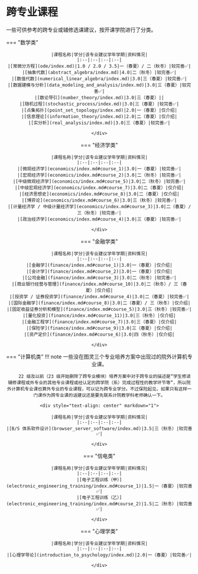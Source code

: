 # 跨专业课程

一些可供参考的跨专业或辅修选课建议，按开课学院进行了分类。

<style>
.md-typeset table:not([class]) th {
    min-width: 1em;
}
</style>

=== "数学类"
    <div style="text-align: center" markdown="1">

    |课程名称|学分|该专业建议学年学期|资料情况|
    |:--|:--|:--|:--|
    |[常微分方程](ode/index.md)|1.0 / 2.0 / 3.5|一（春夏）/ 二（秋冬）|较完善✅|
    |[抽象代数](abstract_algebra/index.md)|4.0|二（秋冬）|较完善✅|
    |[数值代数](numerical_linear_algebra/index.md)|3.0|三（春夏）|较完善✅|
    |[数据建模与分析](data_modeling_and_analysis/index.md)|3.0|三（春夏）|较完善✅|
    |[数论导引](number_theory/index.md)|3.0|三（春夏）||
    |[随机过程](stochastic_process/index.md)|3.0|三（春夏）|较完善✅|
    |[点集拓扑](point_set_topology/index.md)|2.0|一（春夏）|仅介绍|
    |[信息理论](information_theory/index.md)|2.0|二（春夏）|仅介绍|
    |[实分析](real_analysis/index.md)|3.0|三（春夏）|较完善✅|
    
    </div>

=== "经济学类"
    <div style="text-align: center" markdown="1">

    |课程名称|学分|该专业建议学年学期|资料情况|
    |:--|:--|:--|:--|
    |[微观经济学](economics/index.md#course_1)|3.0|一（春夏）|较完善✅|
    |[宏观经济学](economics/index.md#course_2)|3.0|二（秋冬）|较完善✅|
    |[中级微观经济学](economics/index.md#course_5)|3.0|二（秋冬）|较完善✅|
    |[中级宏观经济学](economics/index.md#course_7)|3.0|二（春夏）|仅介绍|
    |[经济思想史](economics/index.md#course_8)|3.0|二（春夏）|仅介绍|
    |[博弈论](economics/index.md#course_6)|3.0|三（秋冬）|较完善✅|
    |[计量经济学 / 中级计量经济学](economics/index.md#course_3)|3.0|二（春夏）/ 三（秋冬）|较完善✅|
    |[政治经济学](economics/index.md#course_4)|3.0|三（春夏）|较完善✅|

    </div>

=== "金融学类"
    <div style="text-align: center" markdown="1">

    |课程名称|学分|该专业建议学年学期|资料情况|
    |:--|:--|:--|:--|
    |[金融学](finance/index.md#course_1)|3.0|一（春夏）|仅介绍|
    |[会计学](finance/index.md#course_2)|3.0|一（春夏）|仅介绍|
    |[公司金融](finance/index.md#course_3)|3.0|二（秋冬）|较完善✅|
    |[商业银行经营与管理](finance/index.md#course_10)|3.0|二（秋冬）/ 三（春夏）|仅介绍|
    |[投资学 / 证券投资学](finance/index.md#course_4)|3.0|二（春夏）|较完善✅|
    |[国际金融学](finance/index.md#course_8)|3.0|二（春夏）/ 三（秋冬）|仅介绍|
    |[固定收益证券分析和模型](finance/index.md#course_5)|3.0|三（秋冬）|较完善✅|
    |[量化投资](finance/index.md#course_11)|3.0|三（秋冬）|仅介绍|
    |[金融工程学](finance/index.md#course_7)|3.0|三（春夏）|仅介绍|
    |[保险学](finance/index.md#course_9)|3.0|三（春夏）|仅介绍|
    |[资产定价](finance/index.md#course_6)|3.0|四（秋冬）|仅介绍|

    </div>

=== "计算机类"
    !!! note
        一些没在图灵三个专业培养方案中出现过的院外计算机专业课。

        22 级及以前（23 级开始删除了跨专业模块）培养方案中对于跨专业的描述是“学生修读辅修课程或外专业的其他专业课程或经认定的跨学院（系）完成过程性的教学环节等“，所以院外计算机专业课也算外专业的专业课程，可以记为跨专业学分。不过保险起见，如果只有这样一门课作为跨专业课的话建议还是要先联系计院教学科老师确认一下。
    
    <div style="text-align: center" markdown="1">

    |课程名称|学分|该专业建议学年学期|资料情况|
    |:--|:--|:--|:--|
    |[B/S 体系软件设计](browser_server_software/index.md)|3.5|三（秋冬）|较完善✅|

    </div>

=== "信电类"
    <div style="text-align: center" markdown="1">

    |课程名称|学分|该专业建议学年学期|资料情况|
    |:--|:--|:--|:--|
    |[电子工程训练（甲）](electronic_engineering_training/index.md#course_1)|1.5|一（春夏）|较完善✅|
    |[电子工程训练（乙）](electronic_engineering_training/index.md#course_2)|1.5|二（秋冬）|较完善✅|

    </div>

=== "心理学类"
    <div style="text-align: center" markdown="1">

    |课程名称|学分|该专业建议学年学期|资料情况|
    |:--|:--|:--|:--|
    |[心理学导论](introduction_to_psychology/index.md)|2.0|一（春夏）|较完善✅|

    </div>
